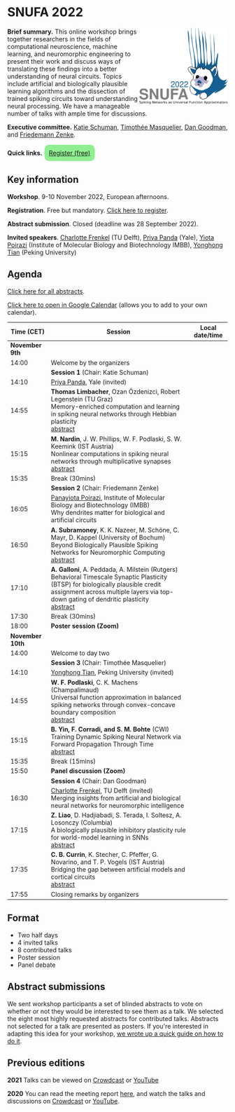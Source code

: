 # SNUFA 2022

<img align="right" width="300" style="max-width: 40%" src="/images/snufa2022_logo.png">

**Brief summary.** This online workshop brings together researchers in the fields of computational neuroscience, machine learning, and neuromorphic engineering to present their work and discuss ways of translating these findings into a better understanding of neural circuits. Topics include artificial and biologically plausible learning algorithms and the dissection of trained spiking circuits toward understanding neural processing. We have a manageable number of talks with ample time for discussions.

**Executive committee.** [Katie Schuman](https://catherineschuman.com/), [Timothée Masquelier](https://cerco.cnrs.fr/pagesp/tim/), [Dan Goodman](https://neural-reckoning.org), and [Friedemann Zenke](https://zenkelab.org/).

**Quick links.** <span style="background: lightgreen; border-radius: 10px; padding: 10px; display: inline-block; margin: 1px;"><a href="https://www.eventbrite.co.uk/e/snufa-workshop-2022-tickets-387490864607">Register (free)</a></span> 





## Key information


**Workshop**. 9-10 November 2022, European afternoons.

**Registration**. Free but mandatory. [Click here to register](https://www.eventbrite.co.uk/e/snufa-workshop-2022-tickets-387490864607).

**Abstract submission**. Closed (deadline was 28 September 2022).

**Invited speakers**. 
[Charlotte Frenkel](https://chfrenkel.github.io/) (TU Delft),
[Priya Panda](https://intelligentcomputinglab.yale.edu/) (Yale),
[Yiota Poirazi](http://dendrites.gr/) (Institute of Molecular Biology and Biotechnology IMBB),
[Yonghong Tian](https://www.pkuml.org/) (Peking University)


## Agenda

[Click here for all abstracts](all_abstracts.md).

[Click here to open in Google Calendar](https://calendar.google.com/calendar/u/0?cid=OTYzMGJmOWIyZmJjZjNmNjE0ZDMzN2MyZTVmZjhmMWQ0NDYxZTMwYTM3OWNlNmJmZDA5YWVkMzg1MGJlN2IxMUBncm91cC5jYWxlbmRhci5nb29nbGUuY29t) (allows you to add to your own calendar).

<script language="javascript">
	function LT(d, t) {
		var date = new Date(d+' 2022 '+t+' UTC+1');
		document.write(date.toString());
	}
</script>

| Time (CET) | Session | Local date/time 
|------------|---------|-----------------
|**November 9th** |  |  
| 14:00 | Welcome by the organizers | <script language="javascript">LT('9 Nov', '14:00')</script> 
|     | **Session 1** (Chair: Katie Schuman) |  
| 14:10 | [Priya Panda](https://intelligentcomputinglab.yale.edu/), Yale (invited)| <script language="javascript">LT('9 Nov', '14:10')</script> 
| 14:55 | **Thomas Limbacher**, Ozan Özdenizci, Robert Legenstein (TU Graz) <br/> Memory-enriched computation and learning in spiking neural networks through Hebbian plasticity <br /> [abstract](https://snufa.net/2022/abstracts/thomas-limbacher-memory-enriched.html) | <script language="javascript">LT('9 Nov', '14:55')</script> 
| 15:15 | **M. Nardin**, J. W. Phillips, W. F. Podlaski, S. W. Keemink (IST Austria) <br/> Nonlinear computations in spiking neural networks through multiplicative synapses <br /> [abstract](https://snufa.net/2022/abstracts/michele-nardin-nonlinear.html)  | <script language="javascript">LT('9 Nov', '15:15')</script> 
| 15:35 | Break (30mins) | 
|       | **Session 2** (Chair: Friedemann Zenke) |  
| 16:05 | [Panayiota Poirazi](http://dendrites.gr/), Institute of Molecular Biology and Biotechnology (IMBB) <br /> Why dendrites matter for biological and artificial circuits |  <script language="javascript">LT('9 Nov', '16:05')</script>
| 16:50 | **A. Subramoney**, K. K. Nazeer, M. Schöne, C. Mayr, D. Kappel (University of Bochum) <br/> Beyond Biologically Plausible Spiking Networks for Neuromorphic Computing <br /> [abstract](https://snufa.net/2022/abstracts/anand-subramoney-beyond.html)  | <script language="javascript">LT('9 Nov', '16:50')</script> 
| 17:10 | **A. Galloni**, A. Peddada, A. Milstein (Rutgers) <br/> Behavioral Timescale Synaptic Plasticity (BTSP) for biologically plausible credit assignment across multiple layers via top-down gating of dendritic plasticity <br /> [abstract](https://snufa.net/2022/abstracts/aaron-milstein-behavioral.html)  | <script language="javascript">LT('9 Nov', '17:10')</script>
| 17:30 | Break (30mins) | <script language="javascript">LT('9 Nov', '17:30')</script>
| 18:00 | **Poster session (Zoom)** |  <script language="javascript">LT('9 Nov', '18:00')</script>
| **November 10th** | | 
| 14:00 | Welcome to day two | <script language="javascript">LT('10 Nov', '14:00')</script> 
|       | **Session 3** (Chair: Timothée Masquelier) | 
| 14:10 |  [Yonghong Tian](https://www.pkuml.org/), Peking University (invited) | <script language="javascript">LT('10 Nov', '14:10')</script>
| 14:55 | **W. F. Podlaski**, C. K. Machens (Champalimaud) <br/> Universal function approximation in balanced spiking networks through convex-concave boundary composition <br /> [abstract](https://snufa.net/2022/abstracts/william-podlaski-universal.html)  | <script language="javascript">LT('10 Nov', '14:55')</script>
| 15:15 | **B. Yin, F. Corradi, and S. M. Bohte** (CWI) <br/> Training Dynamic Spiking Neural Network via Forward Propagation Through Time <br /> [abstract](https://snufa.net/2022/abstracts/bojian-yin-training.html)  | <script language="javascript">LT('10 Nov', '15:15')</script>
| 15:35 | Break (15mins) | <script language="javascript">LT('10 Nov', '15:35')</script>
| 15:50 | **Panel discussion (Zoom)** | <script language="javascript">LT('10 Nov', '15:50')</script>
|       | **Session 4** (Chair: Dan Goodman) | 
| 16:30 | [Charlotte Frenkel](https://chfrenkel.github.io/), TU Delft (invited) <br /> Merging insights from artificial and biological neural networks for neuromorphic intelligence | <script language="javascript">LT('10 Nov', '16:30')</script>
| 17:15 | **Z. Liao**, D. Hadjiabadi, S. Terada, I. Soltesz, A. Losonczy (Columbia) <br/> A biologically plausible inhibitory plasticity rule for world-model learning in SNNs  <br /> [abstract](https://snufa.net/2022/abstracts/zhenrui-liao-biologically.html)  | <script language="javascript">LT('10 Nov', '17:15')</script>
| 17:35 | **C. B. Currin**, K. Stecher, C. Pfeffer, G. Novarino, and T. P. Vogels (IST Austria) <br/> Bridging the gap between artificial models and cortical circuits <br /> [abstract](https://snufa.net/2022/abstracts/christopher-brian-bridging.html)  | <script language="javascript">LT('10 Nov', '17:35')</script>
| 17:55 | Closing remarks by organizers | <script language="javascript">LT('10 Nov', '17:55')</script>



## Format

* Two half days
* 4 invited talks
* 8 contributed talks
* Poster session
* Panel debate 

## Abstract submissions 

We sent workshop participants a set of blinded abstracts to vote on whether or not they would be interested to see them as a talk. We selected the eight most highly requested abstracts for contributed talks. Abstracts not selected for a talk are presented as posters. If you're interested in adapting this idea for your workshop, [we wrote up a quick guide on how to do it](https://github.com/neural-reckoning/misc-guides/blob/main/workshop-abstract-voting-with-qualtrics-and-office.md).

## Previous editions

**2021** Talks can be viewed on [Crowdcast](https://www.crowdcast.io/e/snufa-2021) or [YouTube](https://www.youtube.com/playlist?list=PL09WqqDbQWHEqm1_3a620tKUKnC6FgBrG)

**2020** You can read the meeting report [here](https://www.sciencedirect.com/science/article/abs/pii/S089662732100009X), and watch the talks and discussions on [Crowdcast](/2020) or [YouTube](https://www.youtube.com/playlist?list=PL09WqqDbQWHFvM9DFYkM_GfnrVnIdLRhy).
